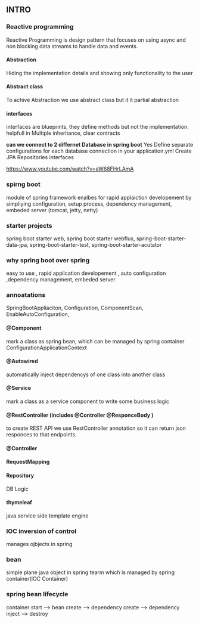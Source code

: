 ## INTRO 

### Reactive programming
Reactive Programming is design pattern that focuses on using async and non blocking data streams to handle data and events. 


#### Abstraction 
Hiding the implementation details and showing only functionality to the user 

#### Abstract class
To achive Abstraction we use abstract class but it it partial abstraction 

#### interfaces
 interfaces are blueprints, they define methods but not the implementation. helpfull in Multiple inheritance, clear contracts 

**can we connect to 2 differnet Database in spring boot**
Yes 
Define separate configurations for each database connection in your application.yml
Create JPA Repositories interfaces



https://www.youtube.com/watch?v=aW68FHrLAmA

### spirng boot 

module of spring framework enalbes for rapid applaiction developement 
by simpliying configuration, setup process, dependency management, embeded server (tomcat, jetty, netty)


### starter projects 
spring boot starter web, spring boot starter webflux, spring-boot-starter-data-jpa, spring-boot-starter-test, spring-boot-starter-acutator 

### why spring boot over spring 
easy to use , rapid application developement , auto configuration ,dependency management, embeded server


### annoatations 
SpringBootAppliaciton, Configuration, ComponentScan, EnableAutoConfiguration, 

#### @Component
mark a class as spring bean, which can be managed by spring container ConfigurationApplicationContext  

#### @Autowired
automatically inject dependencys of one class into another class 

#### @Service
mark a class as a service component to write some business logic 

#### @RestController (includes @Controller @ResponceBody )
to create REST API we use RestController annotation so it can return json responces to that endpoints.

#### @Controller 

#### RequestMapping
#### Repository 
DB Logic 

#### thymeleaf 
java service side template engine 


### IOC  inversion of control
manages ojbjects in spring 

### bean
simple plane java object in spring tearm which is managed by spring container(IOC Container) 

### spring bean lifecycle 

container start --> bean create --> dependency create --> dependency inject --> destroy

### 
